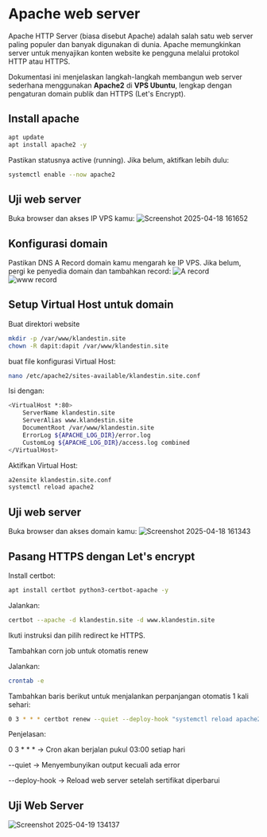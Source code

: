 # Apache web server
Apache HTTP Server (biasa disebut Apache) adalah salah satu web server paling populer dan banyak digunakan di dunia. Apache memungkinkan server untuk menyajikan konten website ke pengguna melalui protokol HTTP atau HTTPS.

Dokumentasi ini menjelaskan langkah-langkah membangun web server sederhana menggunakan **Apache2** di **VPS Ubuntu**, lengkap dengan pengaturan domain publik dan HTTPS (Let's Encrypt).
## Install apache
```bash
apt update
apt install apache2 -y
```
Pastikan statusnya active (running). Jika belum, aktifkan lebih dulu:
```bash
systemctl enable --now apache2
```
## Uji web server
Buka browser dan akses IP VPS kamu:
![Screenshot 2025-04-18 161652](https://github.com/user-attachments/assets/e212fe49-28c3-41a9-aa95-d97cb1398d3d)
## Konfigurasi domain
Pastikan DNS A Record domain kamu mengarah ke IP VPS. Jika belum, pergi ke penyedia domain dan tambahkan record:
![A record](https://github.com/user-attachments/assets/243cd310-4be2-4490-bbe4-014abce53c17)
![www record](https://github.com/user-attachments/assets/5387cda0-8060-4c6e-a42b-a23c7c98b108)
## Setup Virtual Host untuk domain
Buat direktori website
```bash
mkdir -p /var/www/klandestin.site
chown -R dapit:dapit /var/www/klandestin.site
```
buat file konfigurasi Virtual Host:
```bash
nano /etc/apache2/sites-available/klandestin.site.conf
```
Isi dengan:
```bash
<VirtualHost *:80>
    ServerName klandestin.site
    ServerAlias www.klandestin.site
    DocumentRoot /var/www/klandestin.site
    ErrorLog ${APACHE_LOG_DIR}/error.log
    CustomLog ${APACHE_LOG_DIR}/access.log combined
</VirtualHost>
```
Aktifkan Virtual Host:
```bash
a2ensite klandestin.site.conf
systemctl reload apache2
```
## Uji web server
Buka browser dan akses domain kamu:
![Screenshot 2025-04-18 161343](https://github.com/user-attachments/assets/d59829a3-09c2-40bf-b6d0-35afbda7ef83)
## Pasang HTTPS dengan Let's encrypt
Install certbot:
```bash
apt install certbot python3-certbot-apache -y
```
Jalankan:
```bash
certbot --apache -d klandestin.site -d www.klandestin.site
```
Ikuti instruksi dan pilih redirect ke HTTPS.

Tambahkan corn job untuk otomatis renew

Jalankan:
```bash
crontab -e
```
Tambahkan baris berikut untuk menjalankan perpanjangan otomatis 1 kali sehari:
```bash
0 3 * * * certbot renew --quiet --deploy-hook "systemctl reload apache2"
```
Penjelasan:

0 3 * * * → Cron akan berjalan pukul 03:00 setiap hari

--quiet → Menyembunyikan output kecuali ada error

--deploy-hook → Reload web server setelah sertifikat diperbarui
## Uji Web Server
![Screenshot 2025-04-19 134137](https://github.com/user-attachments/assets/6a8c85df-279f-49c0-9eef-29793d82c4c8)
